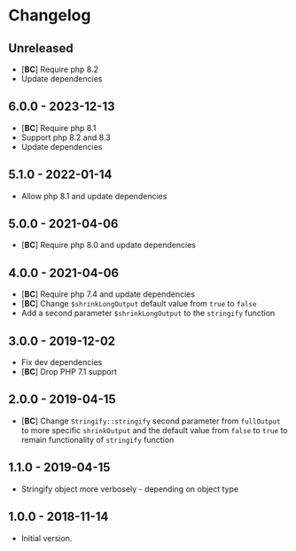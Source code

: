 # Changelog

<!--
Changelog rules:
- Follow Semantic Versioning (https://semver.org/) and Keep a Changelog principles (https://keepachangelog.com/).
- There should always be "Unreleased" section at the beginning for new changelog records.
- Changelog records should be written in present imperative and end with a dot (eg. "- Improve some feature.").
-->

## Unreleased
- [**BC**] Require php 8.2
- Update dependencies

## 6.0.0 - 2023-12-13
- [**BC**] Require php 8.1
- Support php 8.2 and 8.3
- Update dependencies

## 5.1.0 - 2022-01-14
- Allow php 8.1 and update dependencies

## 5.0.0 - 2021-04-06
- [**BC**] Require php 8.0 and update dependencies

## 4.0.0 - 2021-04-06
- [**BC**] Require php 7.4 and update dependencies
- [**BC**] Change `$shrinkLongOutput` default value from `true` to `false`
- Add a second parameter `$shrinkLongOutput` to the `stringify` function

## 3.0.0 - 2019-12-02
- Fix dev dependencies
- [**BC**] Drop PHP 7.1 support

## 2.0.0 - 2019-04-15
- [**BC**] Change `Stringify::stringify` second parameter from `fullOutput` to more specific `shrinkOutput` and the default value from `false` to `true` to remain functionality of `stringify` function

## 1.1.0 - 2019-04-15
- Stringify object more verbosely - depending on object type

## 1.0.0 - 2018-11-14
- Initial version.
